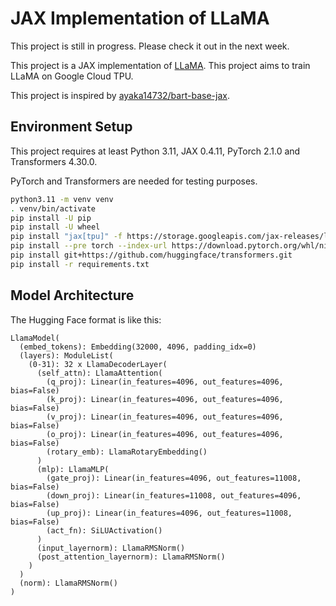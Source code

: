# JAX Implementation of LLaMA

This project is still in progress. Please check it out in the next week.

This project is a JAX implementation of [LLaMA](https://arxiv.org/abs/1910.13461). This project aims to train LLaMA on Google Cloud TPU.

This project is inspired by [ayaka14732/bart-base-jax](https://github.com/ayaka14732/bart-base-jax).

## Environment Setup

This project requires at least Python 3.11, JAX 0.4.11, PyTorch 2.1.0 and Transformers 4.30.0.

PyTorch and Transformers are needed for testing purposes.

```sh
python3.11 -m venv venv
. venv/bin/activate
pip install -U pip
pip install -U wheel
pip install "jax[tpu]" -f https://storage.googleapis.com/jax-releases/libtpu_releases.html
pip install --pre torch --index-url https://download.pytorch.org/whl/nightly/cpu
pip install git+https://github.com/huggingface/transformers.git
pip install -r requirements.txt
```

## Model Architecture

The Hugging Face format is like this:

```
LlamaModel(
  (embed_tokens): Embedding(32000, 4096, padding_idx=0)
  (layers): ModuleList(
    (0-31): 32 x LlamaDecoderLayer(
      (self_attn): LlamaAttention(
        (q_proj): Linear(in_features=4096, out_features=4096, bias=False)
        (k_proj): Linear(in_features=4096, out_features=4096, bias=False)
        (v_proj): Linear(in_features=4096, out_features=4096, bias=False)
        (o_proj): Linear(in_features=4096, out_features=4096, bias=False)
        (rotary_emb): LlamaRotaryEmbedding()
      )
      (mlp): LlamaMLP(
        (gate_proj): Linear(in_features=4096, out_features=11008, bias=False)
        (down_proj): Linear(in_features=11008, out_features=4096, bias=False)
        (up_proj): Linear(in_features=4096, out_features=11008, bias=False)
        (act_fn): SiLUActivation()
      )
      (input_layernorm): LlamaRMSNorm()
      (post_attention_layernorm): LlamaRMSNorm()
    )
  )
  (norm): LlamaRMSNorm()
)
```
